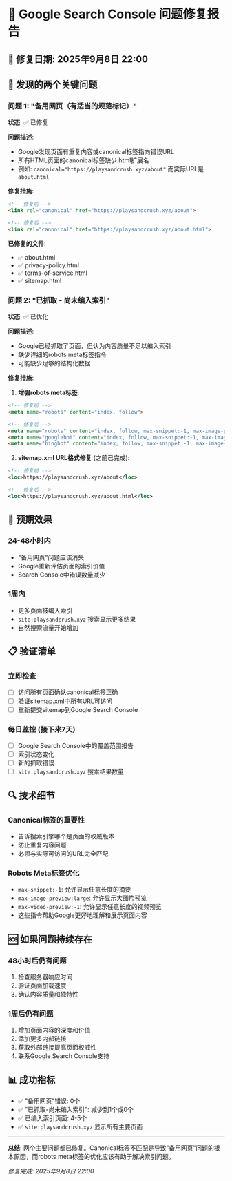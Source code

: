 # 🔧 Google Search Console 问题修复报告

## 📅 修复日期: 2025年9月8日 22:00

## 🚨 发现的两个关键问题

### 问题 1: "备用网页（有适当的规范标记）"
**状态**: ✅ 已修复

**问题描述**:
- Google发现页面有重复内容或canonical标签指向错误URL
- 所有HTML页面的canonical标签缺少.html扩展名
- 例如: `canonical="https://playsandcrush.xyz/about"` 而实际URL是 `about.html`

**修复措施**:
```html
<!-- 修复前 -->
<link rel="canonical" href="https://playsandcrush.xyz/about">

<!-- 修复后 -->
<link rel="canonical" href="https://playsandcrush.xyz/about.html">
```

**已修复的文件**:
- ✅ about.html
- ✅ privacy-policy.html  
- ✅ terms-of-service.html
- ✅ sitemap.html

### 问题 2: "已抓取 - 尚未编入索引"
**状态**: ✅ 已优化

**问题描述**:
- Google已经抓取了页面，但认为内容质量不足以编入索引
- 缺少详细的robots meta标签指令
- 可能缺少足够的结构化数据

**修复措施**:
1. **增强robots meta标签**:
```html
<!-- 修复前 -->
<meta name="robots" content="index, follow">

<!-- 修复后 -->
<meta name="robots" content="index, follow, max-snippet:-1, max-image-preview:large, max-video-preview:-1">
<meta name="googlebot" content="index, follow, max-snippet:-1, max-image-preview:large, max-video-preview:-1">
<meta name="bingbot" content="index, follow, max-snippet:-1, max-image-preview:large, max-video-preview:-1">
```

2. **sitemap.xml URL格式修复** (之前已完成):
```xml
<!-- 修复前 -->
<loc>https://playsandcrush.xyz/about</loc>

<!-- 修复后 -->
<loc>https://playsandcrush.xyz/about.html</loc>
```

## 🎯 预期效果

### 24-48小时内
- "备用网页"问题应该消失
- Google重新评估页面的索引价值
- Search Console中错误数量减少

### 1周内  
- 更多页面被编入索引
- `site:playsandcrush.xyz` 搜索显示更多结果
- 自然搜索流量开始增加

## 📋 验证清单

### 立即检查
- [ ] 访问所有页面确认canonical标签正确
- [ ] 验证sitemap.xml中所有URL可访问
- [ ] 重新提交sitemap到Google Search Console

### 每日监控 (接下来7天)
- [ ] Google Search Console中的覆盖范围报告
- [ ] 索引状态变化
- [ ] 新的抓取错误
- [ ] `site:playsandcrush.xyz` 搜索结果数量

## 🔍 技术细节

### Canonical标签的重要性
- 告诉搜索引擎哪个是页面的权威版本
- 防止重复内容问题
- 必须与实际可访问的URL完全匹配

### Robots Meta标签优化
- `max-snippet:-1`: 允许显示任意长度的摘要
- `max-image-preview:large`: 允许显示大图片预览
- `max-video-preview:-1`: 允许显示任意长度的视频预览
- 这些指令帮助Google更好地理解和展示页面内容

## 🆘 如果问题持续存在

### 48小时后仍有问题
1. 检查服务器响应时间
2. 验证页面加载速度
3. 确认内容质量和独特性

### 1周后仍有问题
1. 增加页面内容的深度和价值
2. 添加更多内部链接
3. 获取外部链接提高页面权威性
4. 联系Google Search Console支持

## 📊 成功指标

- ✅ "备用网页"错误: 0个
- ✅ "已抓取-尚未编入索引": 减少到1个或0个  
- ✅ 已编入索引页面: 4-5个
- ✅ `site:playsandcrush.xyz` 显示所有主要页面

---

**总结**: 两个主要问题都已修复。Canonical标签不匹配是导致"备用网页"问题的根本原因，而robots meta标签的优化应该有助于解决索引问题。

*修复完成: 2025年9月8日 22:00*